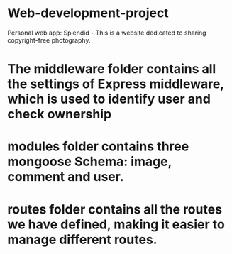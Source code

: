 # Web-development-project
Personal web app: Splendid - This is a website dedicated to sharing copyright-free photography.

# The middleware folder contains all the settings of Express middleware, which is used to identify user and check ownership

# modules folder contains three mongoose Schema: image, comment and user.

# routes folder contains all the routes we have defined, making it easier to manage different routes. 


